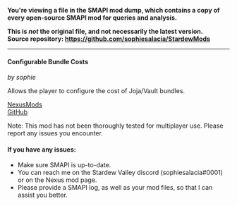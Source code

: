 **You're viewing a file in the SMAPI mod dump, which contains a copy of every open-source SMAPI mod
for queries and analysis.**

**This is _not_ the original file, and not necessarily the latest version.**  
**Source repository: https://github.com/sophiesalacia/StardewMods**

----

#### Configurable Bundle Costs
*by sophie*

Allows the player to configure the cost of Joja/Vault bundles.

[NexusMods]()  
[GitHub]()

Note: This mod has not been thoroughly tested for multiplayer use. Please report any issues you encounter.

#### If you have any issues:
* Make sure SMAPI is up-to-date.
* You can reach me on the Stardew Valley discord (sophiesalacia#0001) or on the Nexus mod page.
* Please provide a SMAPI log, as well as your mod files, so that I can assist you better.
